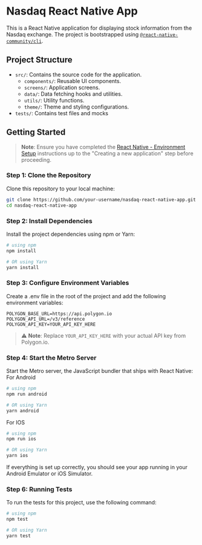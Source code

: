# Nasdaq React Native App

This is a React Native application for displaying stock information from the Nasdaq exchange. The project is bootstrapped using [`@react-native-community/cli`](https://github.com/react-native-community/cli).

## Project Structure

- `src/`: Contains the source code for the application.
  - `components/`: Reusable UI components.
  - `screens/`: Application screens.
  - `data/`: Data fetching hooks and utilities.
  - `utils/`: Utility functions.
  - `theme/`: Theme and styling configurations.
- `tests/`: Contains test files and mocks

## Getting Started

> **Note**: Ensure you have completed the [React Native - Environment Setup](https://reactnative.dev/docs/environment-setup) instructions up to the "Creating a new application" step before proceeding.

### Step 1: Clone the Repository

Clone this repository to your local machine:

```bash
git clone https://github.com/your-username/nasdaq-react-native-app.git
cd nasdaq-react-native-app
```

### Step 2: Install Dependencies

Install the project dependencies using npm or Yarn:

```bash
# using npm
npm install

# OR using Yarn
yarn install
```

### Step 3: Configure Environment Variables

Create a .env file in the root of the project and add the following environment variables:

```env
POLYGON_BASE_URL=https://api.polygon.io
POLYGON_API_URL=/v3/reference
POLYGON_API_KEY=YOUR_API_KEY_HERE
```

> ⚠ **Note**: Replace `YOUR_API_KEY_HERE` with your actual API key from Polygon.io.

### Step 4: Start the Metro Server

Start the Metro server, the JavaScript bundler that ships with React Native:
For Android

```bash
# using npm
npm run android

# OR using Yarn
yarn android
```

For IOS

```bash
# using npm
npm run ios

# OR using Yarn
yarn ios
```

If everything is set up correctly, you should see your app running in your Android Emulator or iOS Simulator.

### Step 6: Running Tests

To run the tests for this project, use the following command:

```bash
# using npm
npm test

# OR using Yarn
yarn test
```

